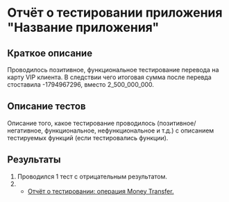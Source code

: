 # Отчёт о тестировании приложения "Название приложения"

## Краткое описание
Проводилось позитивное, функциональное тестирование перевода на карту VIP клиента. В следствии чего итоговая сумма после перевда стоставила
-1794967296, вместо 2_500_000_000. 

## Описание тестов
Описание того, какое тестирование проводилось (позитивное/негативное, функциональное, нефункциональное и т.д.) с описанием тестируемых функций (если тестировались функции).

## Результаты
1. Проводился 1 тест с отрицательным результатом.
2. * [Отчёт о тестировании: операция Money Transfer.](https://github.com/Ilya-Erokhin/Project2.1.1/issues/1)